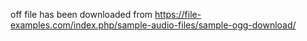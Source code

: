 off file has been downloaded from https://file-examples.com/index.php/sample-audio-files/sample-ogg-download/
